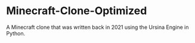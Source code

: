 # Minecraft-Clone-Optimized
A Minecraft clone that was written back in 2021 using the Ursina Engine in Python.
